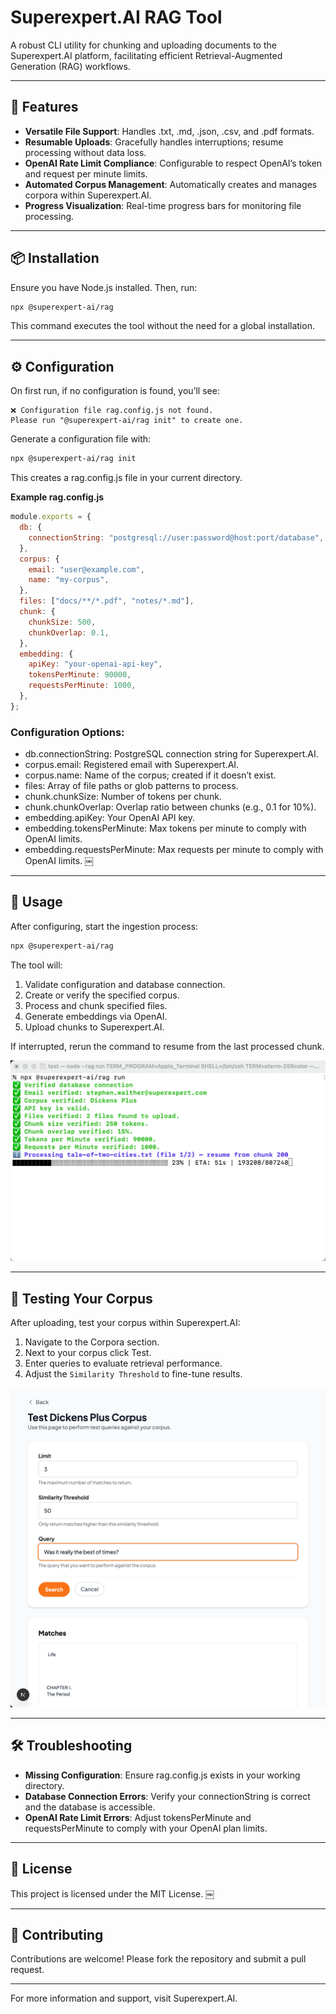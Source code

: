 # Superexpert.AI RAG Tool

A robust CLI utility for chunking and uploading documents to the Superexpert.AI platform, facilitating efficient Retrieval-Augmented Generation (RAG) workflows.

---

## 🚀 Features
* **Versatile File Support**: Handles .txt, .md, .json, .csv, and .pdf formats.
* **Resumable Uploads**: Gracefully handles interruptions; resume processing without data loss.
* **OpenAI Rate Limit Compliance**: Configurable to respect OpenAI’s token and request per minute limits.
* **Automated Corpus Management**: Automatically creates and manages corpora within Superexpert.AI.
* **Progress Visualization**: Real-time progress bars for monitoring file processing.

---

## 📦 Installation

Ensure you have Node.js installed. Then, run:
```bash
npx @superexpert-ai/rag
```
This command executes the tool without the need for a global installation.

---

## ⚙️ Configuration

On first run, if no configuration is found, you’ll see:
```
❌ Configuration file rag.config.js not found.
Please run "@superexpert-ai/rag init" to create one.
```
Generate a configuration file with:

```bash
npx @superexpert-ai/rag init
```

This creates a rag.config.js file in your current directory.

**Example rag.config.js**
```js
module.exports = {
  db: {
    connectionString: "postgresql://user:password@host:port/database",
  },
  corpus: {
    email: "user@example.com",
    name: "my-corpus",
  },
  files: ["docs/**/*.pdf", "notes/*.md"],
  chunk: {
    chunkSize: 500,
    chunkOverlap: 0.1,
  },
  embedding: {
    apiKey: "your-openai-api-key",
    tokensPerMinute: 90000,
    requestsPerMinute: 1000,
  },
};
```
### Configuration Options:
* db.connectionString: PostgreSQL connection string for Superexpert.AI.
* corpus.email: Registered email with Superexpert.AI.
* corpus.name: Name of the corpus; created if it doesn’t exist.
* files: Array of file paths or glob patterns to process.
* chunk.chunkSize: Number of tokens per chunk.
* chunk.chunkOverlap: Overlap ratio between chunks (e.g., 0.1 for 10%).
* embedding.apiKey: Your OpenAI API key.
* embedding.tokensPerMinute: Max tokens per minute to comply with OpenAI limits.
* embedding.requestsPerMinute: Max requests per minute to comply with OpenAI limits. ￼

---

## 📄 Usage

After configuring, start the ingestion process:
```bash
npx @superexpert-ai/rag
```
The tool will:
1. Validate configuration and database connection.
2. Create or verify the specified corpus.
3. Process and chunk specified files.
4. Generate embeddings via OpenAI.
5. Upload chunks to Superexpert.AI.

If interrupted, rerun the command to resume from the last processed chunk.

![Uploading Files](docs/uploaded.png)

---

## 🧪 Testing Your Corpus

After uploading, test your corpus within Superexpert.AI:
1. Navigate to the Corpora section.
2. Next to your corpus click Test.
3. Enter queries to evaluate retrieval performance.
4. Adjust the `Similarity Threshold` to fine-tune results.

![Uploading Files](docs/test.png)


---

## 🛠️ Troubleshooting
* **Missing Configuration**: Ensure rag.config.js exists in your working directory.
* **Database Connection Errors**: Verify your connectionString is correct and the database is accessible.
* **OpenAI Rate Limit Errors**: Adjust tokensPerMinute and requestsPerMinute to comply with your OpenAI plan limits.

---

## 📄 License

This project is licensed under the MIT License. ￼

---

## 🤝 Contributing

Contributions are welcome! Please fork the repository and submit a pull request.

---

For more information and support, visit Superexpert.AI.

